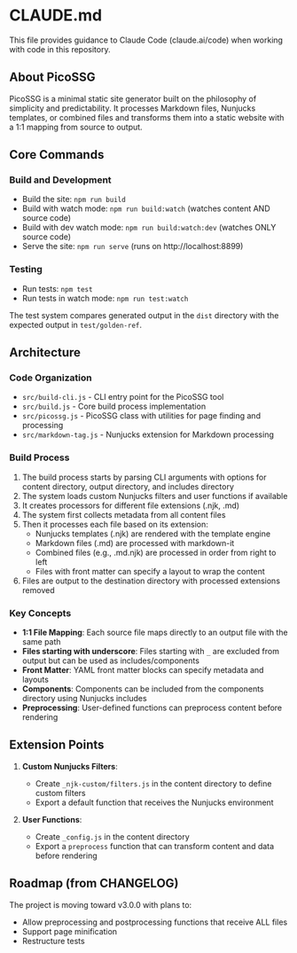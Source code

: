 # CLAUDE.md

This file provides guidance to Claude Code (claude.ai/code) when working with code in this repository.

## About PicoSSG

PicoSSG is a minimal static site generator built on the philosophy of simplicity and predictability. It processes Markdown files, Nunjucks templates, or combined files and transforms them into a static website with a 1:1 mapping from source to output.

## Core Commands

### Build and Development

- Build the site: `npm run build`
- Build with watch mode: `npm run build:watch` (watches content AND source code)
- Build with dev watch mode: `npm run build:watch:dev` (watches ONLY source code)
- Serve the site: `npm run serve` (runs on http://localhost:8899)

### Testing

- Run tests: `npm test`
- Run tests in watch mode: `npm run test:watch`

The test system compares generated output in the `dist` directory with the expected output in `test/golden-ref`.

## Architecture

### Code Organization

- `src/build-cli.js` - CLI entry point for the PicoSSG tool
- `src/build.js` - Core build process implementation
- `src/picossg.js` - PicoSSG class with utilities for page finding and processing
- `src/markdown-tag.js` - Nunjucks extension for Markdown processing

### Build Process

1. The build process starts by parsing CLI arguments with options for content directory, output directory, and includes directory
2. The system loads custom Nunjucks filters and user functions if available
3. It creates processors for different file extensions (.njk, .md)
4. The system first collects metadata from all content files
5. Then it processes each file based on its extension:
   - Nunjucks templates (.njk) are rendered with the template engine
   - Markdown files (.md) are processed with markdown-it
   - Combined files (e.g., .md.njk) are processed in order from right to left
   - Files with front matter can specify a layout to wrap the content
6. Files are output to the destination directory with processed extensions removed

### Key Concepts

- **1:1 File Mapping**: Each source file maps directly to an output file with the same path
- **Files starting with underscore**: Files starting with `_` are excluded from output but can be used as includes/components
- **Front Matter**: YAML front matter blocks can specify metadata and layouts
- **Components**: Components can be included from the components directory using Nunjucks includes
- **Preprocessing**: User-defined functions can preprocess content before rendering

## Extension Points

1. **Custom Nunjucks Filters**:
   - Create `_njk-custom/filters.js` in the content directory to define custom filters
   - Export a default function that receives the Nunjucks environment

2. **User Functions**:
   - Create `_config.js` in the content directory
   - Export a `preprocess` function that can transform content and data before rendering

## Roadmap (from CHANGELOG)

The project is moving toward v3.0.0 with plans to:
- Allow preprocessing and postprocessing functions that receive ALL files
- Support page minification 
- Restructure tests